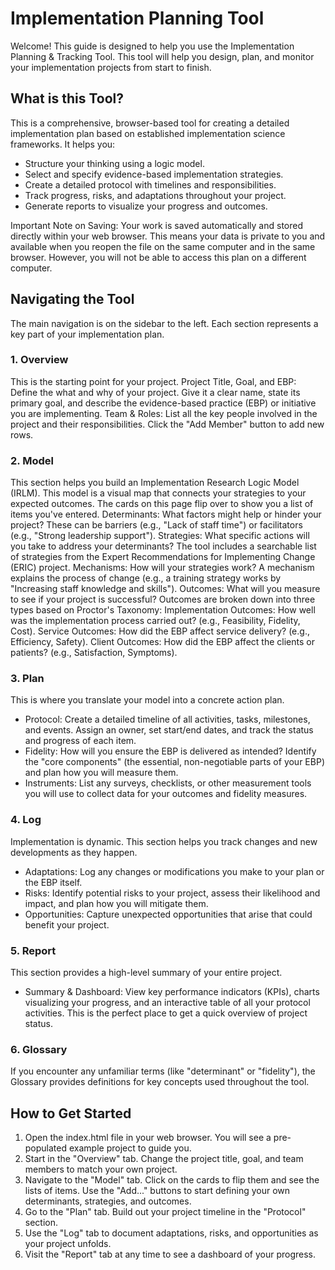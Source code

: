 # Implementation Planning Tool
Welcome! This guide is designed to help you use the Implementation Planning & Tracking Tool. This tool will help you design, plan, and monitor your implementation projects from start to finish.
## What is this Tool?
This is a comprehensive, browser-based tool for creating a detailed implementation plan based on established implementation science frameworks. It helps you:
- Structure your thinking using a logic model.
- Select and specify evidence-based implementation strategies.
- Create a detailed protocol with timelines and responsibilities.
- Track progress, risks, and adaptations throughout your project.
- Generate reports to visualize your progress and outcomes.

Important Note on Saving: Your work is saved automatically and stored directly within your web browser. This means your data is private to you and available when you reopen the file on the same computer and in the same browser. However, you will not be able to access this plan on a different computer.

## Navigating the Tool
The main navigation is on the sidebar to the left. Each section represents a key part of your implementation plan.
### 1. Overview
This is the starting point for your project.
Project Title, Goal, and EBP: Define the what and why of your project. Give it a clear name, state its primary goal, and describe the evidence-based practice (EBP) or initiative you are implementing.
Team & Roles: List all the key people involved in the project and their responsibilities. Click the "Add Member" button to add new rows.
### 2. Model
This section helps you build an Implementation Research Logic Model (IRLM). This model is a visual map that connects your strategies to your expected outcomes. The cards on this page flip over to show you a list of items you've entered.
Determinants: What factors might help or hinder your project? These can be barriers (e.g., "Lack of staff time") or facilitators (e.g., "Strong leadership support").
Strategies: What specific actions will you take to address your determinants? The tool includes a searchable list of strategies from the Expert Recommendations for Implementing Change (ERIC) project.
Mechanisms: How will your strategies work? A mechanism explains the process of change (e.g., a training strategy works by "Increasing staff knowledge and skills").
Outcomes: What will you measure to see if your project is successful? Outcomes are broken down into three types based on Proctor's Taxonomy:
Implementation Outcomes: How well was the implementation process carried out? (e.g., Feasibility, Fidelity, Cost).
Service Outcomes: How did the EBP affect service delivery? (e.g., Efficiency, Safety).
Client Outcomes: How did the EBP affect the clients or patients? (e.g., Satisfaction, Symptoms).
### 3. Plan
This is where you translate your model into a concrete action plan.
- Protocol: Create a detailed timeline of all activities, tasks, milestones, and events. Assign an owner, set start/end dates, and track the status and progress of each item.
- Fidelity: How will you ensure the EBP is delivered as intended? Identify the "core components" (the essential, non-negotiable parts of your EBP) and plan how you will measure them.
- Instruments: List any surveys, checklists, or other measurement tools you will use to collect data for your outcomes and fidelity measures.
### 4. Log
Implementation is dynamic. This section helps you track changes and new developments as they happen.
- Adaptations: Log any changes or modifications you make to your plan or the EBP itself.
- Risks: Identify potential risks to your project, assess their likelihood and impact, and plan how you will mitigate them.
- Opportunities: Capture unexpected opportunities that arise that could benefit your project.
### 5. Report
This section provides a high-level summary of your entire project.
- Summary & Dashboard: View key performance indicators (KPIs), charts visualizing your progress, and an interactive table of all your protocol activities. This is the perfect place to get a quick overview of project status.
### 6. Glossary
If you encounter any unfamiliar terms (like "determinant" or "fidelity"), the Glossary provides definitions for key concepts used throughout the tool.

## How to Get Started
1. Open the index.html file in your web browser. You will see a pre-populated example project to guide you.
2. Start in the "Overview" tab. Change the project title, goal, and team members to match your own project.
3. Navigate to the "Model" tab. Click on the cards to flip them and see the lists of items. Use the "Add..." buttons to start defining your own determinants, strategies, and outcomes.
4. Go to the "Plan" tab. Build out your project timeline in the "Protocol" section.
5. Use the "Log" tab to document adaptations, risks, and opportunities as your project unfolds.
6. Visit the "Report" tab at any time to see a dashboard of your progress.
